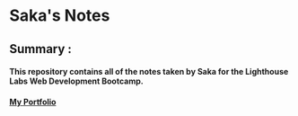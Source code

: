 # Saka's Notes

## Summary :
#### This repository contains all of the notes taken by Saka for the Lighthouse Labs Web Development Bootcamp.

#### [My Portfolio](moshoodsaka.appspot.com) 
